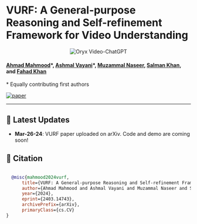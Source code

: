 # VURF: A General-purpose Reasoning and Self-refinement Framework for Video Understanding

<p align="center">
    <img src="https://i.imgur.com/waxVImv.png" alt="Oryx Video-ChatGPT">
</p>

#### [Ahmad Mahmood](https://ahmad-573.github.io)\*, [Ashmal Vayani](https://www.linkedin.com/in/ashmal-vayani/)\*, [Muzammal Naseer](https://muzammal-naseer.com/), [Salman Khan](https://salman-h-khan.github.io/), and [Fahad Khan](https://sites.google.com/view/fahadkhans/home)
\* Equally contributing first authors

[![paper](https://img.shields.io/badge/arXiv-Paper-<COLOR>.svg)](https://arxiv.org/abs/2403.14743)

---

## 📢 Latest Updates
- **Mar-26-24**: VURF paper uploaded on arXiv. Code and demo are coming soon!


## 📜 Citation
```bibtex

  @misc{mahmood2024vurf,
      title={VURF: A General-purpose Reasoning and Self-refinement Framework for Video Understanding}, 
      author={Ahmad Mahmood and Ashmal Vayani and Muzammal Naseer and Salman Khan and Fahad Shahbaz Khan},
      year={2024},
      eprint={2403.14743},
      archivePrefix={arXiv},
      primaryClass={cs.CV}
}
